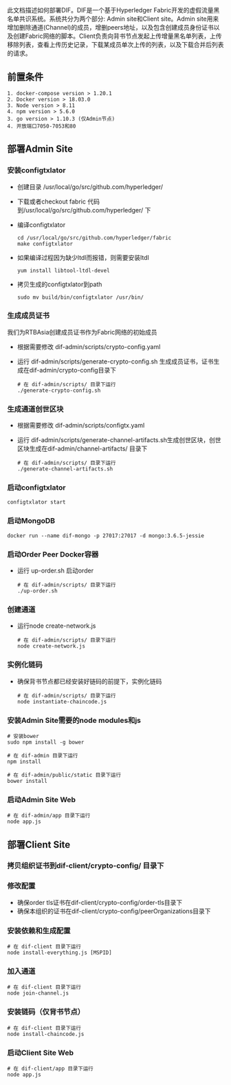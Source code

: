 此文档描述如何部署DIF。DIF是一个基于Hyperledger Fabric开发的虚假流量黑名单共识系统。系统共分为两个部分: Admin site和Client site。Admin site用来增加删除通道(Channel)的成员，增删peers地址，以及包含创建成员身份证书以及创建Fabric网络的脚本。Client负责向背书节点发起上传增量黑名单列表，上传移除列表，查看上传历史记录，下载某成员单次上传的列表，以及下载合并后列表的请求。

## 前置条件

```
1. docker-compose version > 1.20.1
2. Docker version > 18.03.0
3. Node version > 8.11
4. npm version > 5.6.0
3. go version > 1.10.3 (仅Admin节点)
4. 开放端口7050-7053和80
```



## 部署Admin Site

### 安装configtxlator

* 创建目录 /usr/local/go/src/github.com/hyperledger/

* 下载或者checkout fabric 代码到/usr/local/go/src/github.com/hyperledger/ 下

* 编译configtxlator

  ```shell
  cd /usr/local/go/src/github.com/hyperledger/fabric
  make configtxlator
  ```

* 如果编译过程因为缺少ltdl而报错，则需要安装ltdl

  ```shell
  yum install libtool-ltdl-devel
  ```

* 拷贝生成的configtxlator到path

  ```shell
  sudo mv build/bin/configtxlator /usr/bin/
  ```

### 生成成员证书

我们为RTBAsia创建成员证书作为Fabric网络的初始成员

* 根据需要修改 dif-admin/scripts/crypto-config.yaml

* 运行 dif-admin/scripts/generate-crypto-config.sh 生成成员证书，证书生成在dif-admin/crypto-config目录下

  ```shell
  # 在 dif-admin/scripts/ 目录下运行
  ./generate-crypto-config.sh
  ```

### 生成通道创世区块

* 根据需要修改 dif-admin/scripts/configtx.yaml

* 运行 dif-admin/scripts/generate-channel-artifacts.sh生成创世区块，创世区块生成在dif-admin/channel-artifacts/ 目录下

  ```Shell
  # 在 dif-admin/scripts/ 目录下运行
  ./generate-channel-artifacts.sh
  ```

### 启动configtxlator

```
configtxlator start
```

### 启动MongoDB

```
docker run --name dif-mongo -p 27017:27017 -d mongo:3.6.5-jessie
```

### 启动Order Peer Docker容器

* 运行 up-order.sh 启动order

  ```shell
  # 在 dif-admin/scripts/ 目录下运行
  ./up-order.sh
  ```

### 创建通道

* 运行node create-network.js

  ```shell
  # 在 dif-admin/scripts/ 目录下运行
  node create-network.js
  ```

### 实例化链码

* 确保背书节点都已经安装好链码的前提下，实例化链码

  ```Shell
  # 在 dif-admin/scripts/ 目录下运行
  node instantiate-chaincode.js
  ```

### 安装Admin Site需要的node modules和js

```shell
# 安装bower
sudo npm install -g bower

# 在 dif-admin 目录下运行
npm install

# 在 dif-admin/public/static 目录下运行
bower install
```

### 启动Admin Site Web

```shell
# 在 dif-admin/app 目录下运行
node app.js
```



## 部署Client Site

### 拷贝组织证书到dif-client/crypto-config/ 目录下

### 修改配置

* 确保order tls证书在dif-client/crypto-config/order-tls目录下
* 确保本组织的证书在dif-client/crypto-config/peerOrganizations目录下

### 安装依赖和生成配置

```shell
# 在 dif-client 目录下运行
node install-everything.js [MSPID]
```

### 加入通道

```shell
# 在 dif-client 目录下运行
node join-channel.js
```
### 安装链码（仅背书节点）

```shell
# 在 dif-client 目录下运行
node install-chaincode.js
```

### 启动Client Site Web

 ```Shell
# 在 dif-client/app 目录下运行
node app.js
 ```

